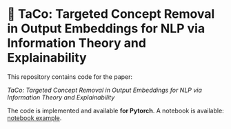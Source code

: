 # 🌮 TaCo: Targeted Concept Removal in Output Embeddings for NLP via Information Theory and Explainability

This repository contains code for the paper:

*TaCo: Targeted Concept Removal in Output Embeddings for NLP via Information Theory and Explainability*

The code is implemented and available **for Pytorch**. A notebook is available: [notebook example](./example.ipynb).
